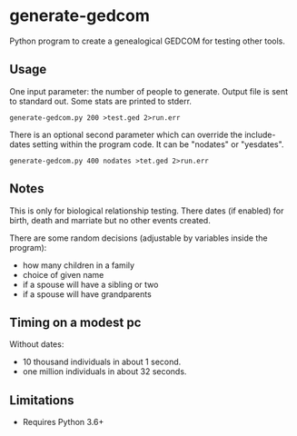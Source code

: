 # generate-gedcom

Python program to create a genealogical GEDCOM for testing other tools.

## Usage

One input parameter: the number of people to generate. Output file is sent to standard out. Some stats are printed to stderr.

```
generate-gedcom.py 200 >test.ged 2>run.err
```

There is an optional second parameter which can override the include-dates setting within the program code. It can be "nodates" or "yesdates".

```
generate-gedcom.py 400 nodates >tet.ged 2>run.err
```


## Notes

This is only for biological relationship testing. There dates (if enabled) for birth, death and marriate but no other events created.

There are some random decisions (adjustable by variables inside the program):
- how many children in a family
- choice of given name
- if a spouse will have a sibling or two
- if a spouse will have grandparents

## Timing on a modest pc

Without dates:
- 10 thousand individuals in about 1 second.
- one million individuals in about 32 seconds.

## Limitations

- Requires Python 3.6+

